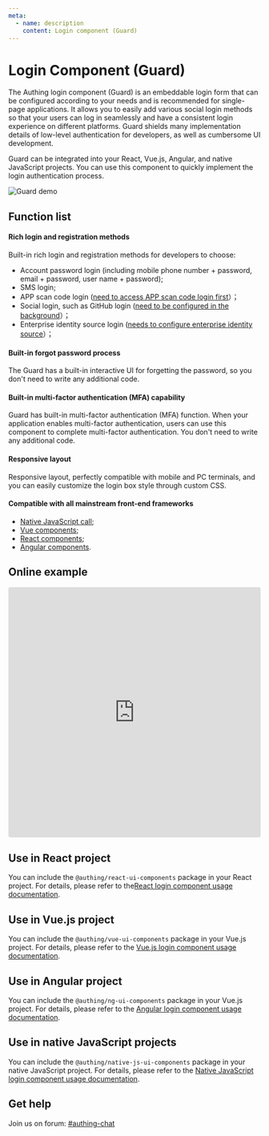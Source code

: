 ```yaml
---
meta:
  - name: description
    content: Login component (Guard)
---
```


# Login Component (Guard)

<LastUpdated/>

The Authing login component (Guard) is an embeddable login form that can be configured according to your needs and is recommended for single-page applications. It allows you to easily add various social login methods so that your users can log in seamlessly and have a consistent login experience on different platforms. Guard shields many implementation details of low-level authentication for developers, as well as cumbersome UI development.

Guard can be integrated into your React, Vue.js, Angular, and native JavaScript projects. You can use this component to quickly implement the login authentication process.

![Guard demo](../../images/reference/guard-demo.jpg)

## Function list

#### Rich login and registration methods

Built-in rich login and registration methods for developers to choose:

- Account password login (including mobile phone number + password, email + password, user name + password);
- SMS login;
- APP scan code login ([need to access APP scan code login first](/guides/authentication/qrcode/use-self-build-app/)）；
- Social login, such as GitHub login ([need to be configured in the background](/guides/connections/social.md)）；
- Enterprise identity source login ([needs to configure enterprise identity source](/guides/connections/enterprise.md)）；

#### Built-in forgot password process

The Guard has a built-in interactive UI for forgetting the password, so you don't need to write any additional code.

#### Built-in multi-factor authentication (MFA) capability

Guard has built-in multi-factor authentication (MFA) function. When your application enables multi-factor authentication, users can use this component to complete multi-factor authentication. You don't need to write any additional code.

#### Responsive layout

Responsive layout, perfectly compatible with mobile and PC terminals, and you can easily customize the login box style through custom CSS.

#### Compatible with all mainstream front-end frameworks

- [Native JavaScript call](./native-javascript.md);
- [Vue components](./vue.md);
- [React components](./react.md);
- [Angular components](./angular.md).

## Online example

<iframe src="https://codesandbox.io/embed/red-microservice-6613h?fontsize=14&hidenavigation=1&theme=dark"
     style="width:100%; height:500px; border:0; border-radius: 4px; overflow:hidden;"
     title="authing-react-guard"
     allow="accelerometer; ambient-light-sensor; camera; encrypted-media; geolocation; gyroscope; hid; microphone; midi; payment; usb; vr; xr-spatial-tracking"
     sandbox="allow-forms allow-modals allow-popups allow-presentation allow-same-origin allow-scripts"
   ></iframe>

## Use in React project

You can include the `@authing/react-ui-components` package in your React project. For details, please refer to the[React login component usage documentation](./react.md).

## Use in Vue.js project

You can include the `@authing/vue-ui-components` package in your Vue.js project. For details, please refer to the [ Vue.js login component usage documentation](./vue.md).

## Use in Angular project

You can include the `@authing/ng-ui-components` package in your Vue.js project. For details, please refer to the [Angular login component usage documentation](./angular.md).

## Use in native JavaScript projects

You can include the `@authing/native-js-ui-components` package in your native JavaScript project. For details, please refer to the [Native JavaScript login component usage documentation](./native-javascript.md).

## Get help

Join us on forum: [#authing-chat](https://forum.authing.cn/)
